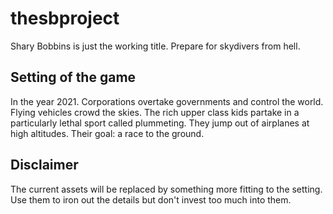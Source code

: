 # thesbproject
Shary Bobbins is just the working title. Prepare for skydivers from hell.

## Setting of the game
In the year 2021. 
Corporations overtake governments and control the world. 
Flying vehicles crowd the skies.
The rich upper class kids partake in a particularly lethal sport called plummeting.
They jump out of airplanes at high altitudes.
Their goal: a race to the ground.

## Disclaimer
The current assets will be replaced by something more fitting to the setting.
Use them to iron out the details but don't invest too much into them.
